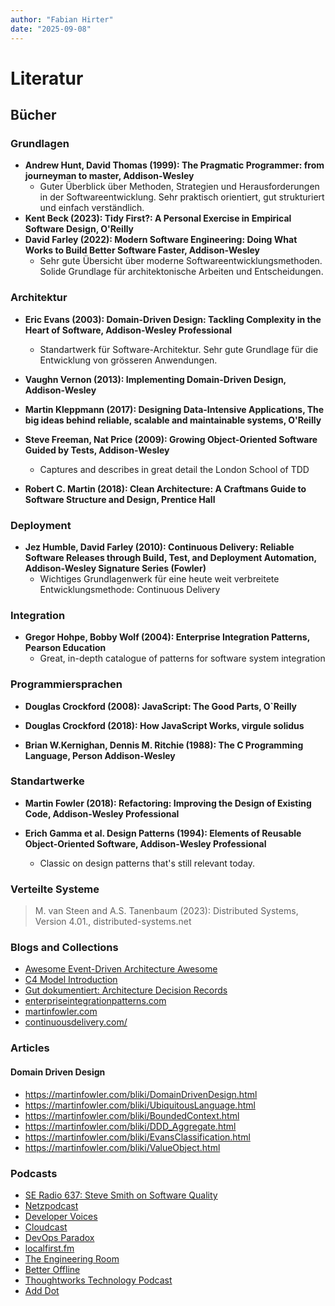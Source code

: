 ```yaml
---
author: "Fabian Hirter"
date: "2025-09-08"
---
```


# Literatur

## Bücher

### Grundlagen

- **Andrew Hunt, David Thomas (1999): The Pragmatic Programmer: from journeyman to master, Addison-Wesley**
    - Guter Überblick über Methoden, Strategien und Herausforderungen in der Softwareentwicklung. Sehr praktisch
      orientiert, gut strukturiert und einfach verständlich.
- **Kent Beck (2023): Tidy First?: A Personal Exercise in Empirical Software Design, O'Reilly**
- **David Farley (2022): Modern Software Engineering: Doing What Works to Build Better Software Faster, Addison-Wesley**
    - Sehr gute Übersicht über moderne Softwareentwicklungsmethoden. Solide Grundlage für architektonische Arbeiten und
      Entscheidungen.

### Architektur

- **Eric Evans (2003): Domain-Driven Design: Tackling Complexity in the Heart of Software, Addison-Wesley Professional**
    - Standartwerk für Software-Architektur. Sehr gute Grundlage für die Entwicklung von grösseren Anwendungen.
- **Vaughn Vernon (2013): Implementing Domain-Driven Design, Addison-Wesley**


- **Martin Kleppmann (2017): Designing Data-Intensive Applications, The big ideas behind reliable, scalable and
  maintainable systems, O'Reilly**

- **Steve Freeman, Nat Price (2009): Growing Object-Oriented Software Guided by Tests, Addison-Wesley**
    - Captures and describes in great detail the London School of TDD
- **Robert C. Martin (2018): Clean Architecture: A Craftmans Guide to Software Structure and Design, Prentice Hall**

### Deployment

- **Jez Humble, David Farley (2010): Continuous Delivery: Reliable Software Releases through Build, Test, and Deployment
  Automation, Addison-Wesley Signature Series (Fowler)**
    - Wichtiges Grundlagenwerk für eine heute weit verbreitete Entwicklungsmethode: Continuous Delivery

### Integration

- **Gregor Hohpe, Bobby Wolf (2004): Enterprise Integration Patterns, Pearson Education**
  - Great, in-depth catalogue of patterns for software system integration

### Programmiersprachen

- **Douglas Crockford (2008): JavaScript: The Good Parts, O`Reilly**

- **Douglas Crockford (2018): How JavaScript Works, virgule solidus**

- **Brian W.Kernighan, Dennis M. Ritchie (1988): The C Programming Language, Person Addison-Wesley**

### Standartwerke

- **Martin Fowler (2018): Refactoring: Improving the Design of Existing Code, Addison-Wesley Professional**

- **Erich Gamma et al. Design Patterns (1994): Elements of Reusable Object-Oriented Software, Addison-Wesley
  Professional**
    - Classic on design patterns that's still relevant today.

### Verteilte Systeme

> M. van Steen and A.S. Tanenbaum (2023): Distributed Systems, Version 4.01., distributed-systems.net

### Blogs and Collections

- [Awesome Event-Driven Architecture Awesome](https://github.com/lutzh/awesome-event-driven-architecture)
- [C4 Model Introduction](https://c4model.com/introduction)
- [Gut dokumentiert: Architecture Decision Records ](https://www.heise.de/hintergrund/Gut-dokumentiert-Architecture-Decision-Records-4664988.html)
- [enterpriseintegrationpatterns.com](https://www.enterpriseintegrationpatterns.com/)
- [martinfowler.com](https://martinfowler.com/)
- [continuousdelivery.com/](https://www.continuousdelivery.com/)

### Articles

#### Domain Driven Design

- https://martinfowler.com/bliki/DomainDrivenDesign.html
- https://martinfowler.com/bliki/UbiquitousLanguage.html
- https://martinfowler.com/bliki/BoundedContext.html
- https://martinfowler.com/bliki/DDD_Aggregate.html
- https://martinfowler.com/bliki/EvansClassification.html
- https://martinfowler.com/bliki/ValueObject.html

### Podcasts

- [SE Radio 637: Steve Smith on Software Quality](https://se-radio.net/2024/10/se-radio-637-steve-smith-on-software-quality/)
- [Netzpodcast](https://www.digitale-gesellschaft.ch/dossier/netzpodcast/)
- [Developer Voices](https://www.developervoices.com/)
- [Cloudcast](https://www.thecloudcast.net/)
- [DevOps Paradox](https://www.devopsparadox.com/)
- [localfirst.fm](https://www.localfirst.fm/)
- [The Engineering Room](https://www.youtube.com/playlist?list=PLwLLcwQlnXByuoAE-jYYg8MSNrzodVtJX)
- [Better Offline](https://www.betteroffline.com/)
- [Thoughtworks Technology Podcast](https://www.thoughtworks.com/insights/podcasts/technology-podcasts)
- [Add Dot](https://adddot.io/)

